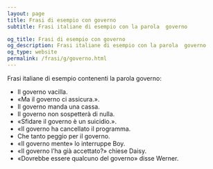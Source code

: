 ```yaml
---
layout: page
title: Frasi di esempio con governo 
subtitle: Frasi italiane di esempio con la parola  governo

og_title: Frasi di esempio con governo 
og_description: Frasi italiane di esempio con la parola  governo
og_type: website
permalink: /frasi/g/governo.html
---
```


Frasi italiane di esempio contenenti la parola governo:


- Il governo vacilla.
- «Ma il governo ci assicura.».
- Il governo manda una cassa.
- Il governo non sospetterà di nulla.
- «Sfidare il governo è un suicidio.».
- «Il governo ha cancellato il programma.
- Che tanto peggio per il governo.
- «Il governo mente» lo interruppe Boy.
- «Il governo l’ha già accettato?» chiese Daisy.
- «Dovrebbe essere qualcuno del governo» disse Werner.
